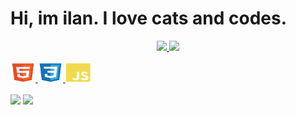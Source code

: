 # Hi, im ilan. I love cats and codes.
 
<div align="center">
  <a href="https://github.com/nancssjs">
  <img height="180em" src="https://github-readme-stats.vercel.app/api?username=nancssjs&show_icons=true&theme=tokyonight&include_all_commits=true&count_private=true"/>
  <img height="150em" src="https://github-readme-stats.vercel.app/api/top-langs/?username=nancssjs&layout=compact&langs_count=7&theme=tokyonight"/>
</div>

<div style="display: inline_block"><br>
  <img alt="nan-HTML" height="30" width="40" src="https://raw.githubusercontent.com/devicons/devicon/master/icons/html5/html5-original.svg">
  <img alt="nan-CSS" height="30" width="40" src="https://raw.githubusercontent.com/devicons/devicon/master/icons/css3/css3-original.svg">
  <img alt="nan-Js" height="30" width="40" src="https://raw.githubusercontent.com/devicons/devicon/master/icons/javascript/javascript-plain.svg">
</div>
<br>
<div>  
  <a href = "mailto:ilanprochmannf@gmail.com"><img src="https://img.shields.io/badge/-Gmail-%23333?style=for-the-badge&logo=gmail&logoColor=white" target="_blank"></a>
  <a href="https://https://www.linkedin.com/in/ilan-prochmann-filus-9a92891b3/" target="_blank"><img src="https://img.shields.io/badge/-LinkedIn-%230077B5?style=for-the-badge&logo=linkedin&logoColor=white" target="_blank"></a> 
